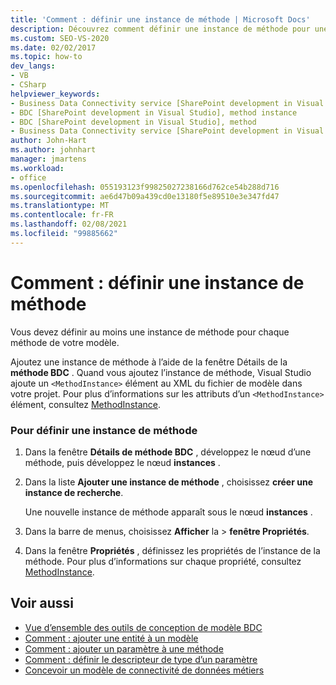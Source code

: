 ```yaml
---
title: 'Comment : définir une instance de méthode | Microsoft Docs'
description: Découvrez comment définir une instance de méthode pour une méthode dans votre modèle de connectivité de données métiers (BDC).
ms.custom: SEO-VS-2020
ms.date: 02/02/2017
ms.topic: how-to
dev_langs:
- VB
- CSharp
helpviewer_keywords:
- Business Data Connectivity service [SharePoint development in Visual Studio], method instance
- BDC [SharePoint development in Visual Studio], method instance
- BDC [SharePoint development in Visual Studio], method
- Business Data Connectivity service [SharePoint development in Visual Studio], method
author: John-Hart
ms.author: johnhart
manager: jmartens
ms.workload:
- office
ms.openlocfilehash: 055193123f99825027238166d762ce54b288d716
ms.sourcegitcommit: ae6d47b09a439cd0e13180f5e89510e3e347fd47
ms.translationtype: MT
ms.contentlocale: fr-FR
ms.lasthandoff: 02/08/2021
ms.locfileid: "99885662"
---
```

# <a name="how-to-define-a-method-instance"></a>Comment : définir une instance de méthode
  Vous devez définir au moins une instance de méthode pour chaque méthode de votre modèle.

 Ajoutez une instance de méthode à l’aide de la fenêtre Détails de la **méthode BDC** . Quand vous ajoutez l’instance de méthode, Visual Studio ajoute un `<MethodInstance>` élément au XML du fichier de modèle dans votre projet. Pour plus d’informations sur les attributs d’un `<MethodInstance>` élément, consultez [MethodInstance](/previous-versions/office/developer/sharepoint-2010/ee556838(v=office.14)).

### <a name="to-define-a-method-instance"></a>Pour définir une instance de méthode

1. Dans la fenêtre **Détails de méthode BDC** , développez le nœud d’une méthode, puis développez le nœud **instances** .

2. Dans la liste **Ajouter une instance de méthode** , choisissez **créer une instance de recherche**.

     Une nouvelle instance de méthode apparaît sous le nœud **instances** .

3. Dans la barre de menus, choisissez **Afficher** la  >  **fenêtre Propriétés**.

4. Dans la fenêtre **Propriétés** , définissez les propriétés de l’instance de la méthode. Pour plus d’informations sur chaque propriété, consultez [MethodInstance](/previous-versions/office/developer/sharepoint-2010/ee556838(v=office.14)).

## <a name="see-also"></a>Voir aussi
- [Vue d’ensemble des outils de conception de modèle BDC](../sharepoint/bdc-model-design-tools-overview.md)
- [Comment : ajouter une entité à un modèle](../sharepoint/how-to-add-an-entity-to-a-model.md)
- [Comment : ajouter un paramètre à une méthode](../sharepoint/how-to-add-a-parameter-to-a-method.md)
- [Comment : définir le descripteur de type d’un paramètre](../sharepoint/how-to-define-the-type-descriptor-of-a-parameter.md)
- [Concevoir un modèle de connectivité de données métiers](../sharepoint/designing-a-business-data-connectivity-model.md)
